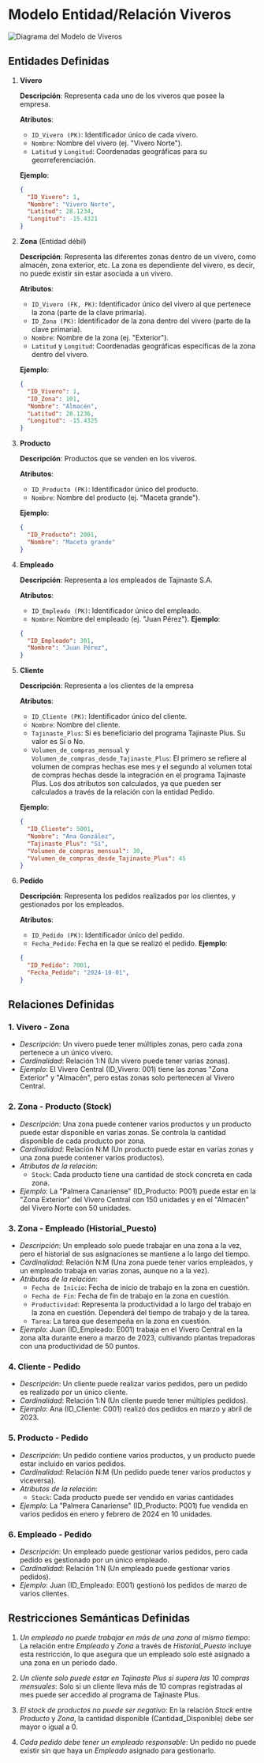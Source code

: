 # Modelo Entidad/Relación Viveros

![Diagrama del Modelo de Viveros](viveros.png)

## Entidades Definidas

1. **Vivero**

    **Descripción**: Representa cada uno de los viveros que posee la empresa.

    **Atributos**:
    - `ID_Vivero (PK)`: Identificador único de cada vivero.
    - `Nombre`: Nombre del vivero (ej. "Vivero Norte").
    - `Latitud` y `Longitud`: Coordenadas geográficas para su georreferenciación.
    
    **Ejemplo**:
    ```json
    {
      "ID_Vivero": 1,
      "Nombre": "Vivero Norte",
      "Latitud": 28.1234,
      "Longitud": -15.4321
    }
    ```

2. **Zona** (Entidad débil)

    **Descripción**: Representa las diferentes zonas dentro de un vivero, como almacén, zona exterior, etc. La zona es dependiente del vivero, es decir, no puede existir sin estar asociada a un vivero.

    **Atributos**:
    - `ID_Vivero (FK, PK)`: Identificador único del vivero al que pertenece la zona (parte de la clave primaria).
    - `ID_Zona (PK)`: Identificador de la zona dentro del vivero (parte de la clave primaria).
    - `Nombre`: Nombre de la zona (ej. "Exterior").
    - `Latitud` y `Longitud`: Coordenadas geográficas específicas de la zona dentro del vivero.

    **Ejemplo**:

    ```json
    {
      "ID_Vivero": 1,
      "ID_Zona": 101,
      "Nombre": "Almacén",
      "Latitud": 28.1236,
      "Longitud": -15.4325
    }
    ```

3. **Producto**

    **Descripción**: Productos que se venden en los viveros.

    **Atributos**:
    - `ID_Producto (PK)`: Identificador único del producto.
    - `Nombre`: Nombre del producto (ej. "Maceta grande").

    **Ejemplo**:
    ```json
    {
      "ID_Producto": 2001,
      "Nombre": "Maceta grande"
    }
    ```

4. **Empleado**

    **Descripción**: Representa a los empleados de Tajinaste S.A.

    **Atributos**:
    - `ID_Empleado (PK)`: Identificador único del empleado.
    - `Nombre`: Nombre del empleado (ej. "Juan Pérez").
    **Ejemplo**:
    ```json
    {
      "ID_Empleado": 301,
      "Nombre": "Juan Pérez",
    }
    ```

5. **Cliente**

    **Descripción**: Representa a los clientes de la empresa

    **Atributos**:
    - `ID_Cliente (PK)`: Identificador único del cliente.
    - `Nombre`: Nombre del cliente.
    - `Tajinaste_Plus`: Si es beneficiario del programa Tajinaste Plus. Su valor es Sí o No.
    - `Volumen_de_compras_mensual` y `Volumen_de_compras_desde_Tajinaste_Plus`: El primero se refiere al volumen de compras hechas ese mes y el segundo al volumen total de compras hechas desde la integración en el programa Tajinaste Plus. Los dos atributos son calculados, ya que pueden ser calculados a través de la relación con la entidad Pedido.

    **Ejemplo**:
    ```json
    {
      "ID_Cliente": 5001,
      "Nombre": "Ana González",
      "Tajinaste_Plus": "Sí",
      "Volumen_de_compras_mensual": 30,
      "Volumen_de_compras_desde_Tajinaste_Plus": 45
    }
    ```

6. **Pedido**

    **Descripción**: Representa los pedidos realizados por los clientes, y gestionados por los empleados.

    **Atributos**:
    - `ID_Pedido (PK)`: Identificador único del pedido.
    - `Fecha_Pedido`: Fecha en la que se realizó el pedido.
    **Ejemplo**:
    ```json
    {
      "ID_Pedido": 7001,
      "Fecha_Pedido": "2024-10-01",
    }
    ```

## Relaciones Definidas

### 1. Vivero - Zona
- *Descripción*: Un vivero puede tener múltiples zonas, pero cada zona pertenece a un único vivero.
- *Cardinalidad*: Relación 1:N (Un vivero puede tener varias zonas).
- *Ejemplo*: El Vivero Central (ID_Vivero: 001) tiene las zonas "Zona Exterior" y "Almacén", pero estas zonas solo pertenecen al Vivero Central.

### 2. Zona - Producto (Stock)
- *Descripción*: Una zona puede contener varios productos y un producto puede estar disponible en varias zonas. Se controla la cantidad disponible de cada producto por zona.
- *Cardinalidad*: Relación N:M (Un producto puede estar en varias zonas y una zona puede contener varios productos).
- *Atributos de la relación*:
    - `Stock`: Cada producto tiene una cantidad de stock concreta en cada zona.
- *Ejemplo*: La "Palmera Canariense" (ID_Producto: P001) puede estar en la "Zona Exterior" del Vivero Central con 150 unidades y en el "Almacén" del Vivero Norte con 50 unidades.

### 3. Zona - Empleado (Historial_Puesto)
- *Descripción*: Un empleado solo puede trabajar en una zona a la vez, pero el historial de sus asignaciones se mantiene a lo largo del tiempo.
- *Cardinalidad*: Relación N:M (Una zona puede tener varios empleados, y un empleado trabaja en varias zonas, aunque no a la vez).
- *Atributos de la relación*:
    - `Fecha de Inicio`: Fecha de inicio de trabajo en la zona en cuestión.
    - `Fecha de Fin`: Fecha de fin de trabajo en la zona en cuestión.
    - `Productividad`: Representa la productividad a lo largo del trabajo en la zona en cuestión. Dependerá del tiempo de trabajo y de la tarea.
    - `Tarea`: La tarea que desempeña en la zona en cuestión.
- *Ejemplo*: Juan (ID_Empleado: E001) trabaja en el Vivero Central en la zona alta durante enero a marzo de 2023, cultivando plantas trepadoras con una productividad de 50 puntos.

### 4. Cliente - Pedido
- *Descripción*: Un cliente puede realizar varios pedidos, pero un pedido es realizado por un único cliente.
- *Cardinalidad*: Relación 1:N (Un cliente puede tener múltiples pedidos).
- *Ejemplo*: Ana (ID_Cliente: C001) realizó dos pedidos en marzo y abril de 2023.

### 5. Producto - Pedido
- *Descripción*: Un pedido contiene varios productos, y un producto puede estar incluido en varios pedidos.
- *Cardinalidad*: Relación N:M (Un pedido puede tener varios productos y viceversa).
- *Atributos de la relación*:
    - `Stock`: Cada producto puede ser vendido en varias cantidades
- *Ejemplo*: La "Palmera Canariense" (ID_Producto: P001) fue vendida en varios pedidos en enero y febrero de 2024 en 10 unidades.

### 6. Empleado - Pedido
- *Descripción*: Un empleado puede gestionar varios pedidos, pero cada pedido es gestionado por un único empleado.
- *Cardinalidad*: Relación 1:N (Un empleado puede gestionar varios pedidos).
- *Ejemplo*: Juan (ID_Empleado: E001) gestionó los pedidos de marzo de varios clientes.

## Restricciones Semánticas Definidas

1. *Un empleado no puede trabajar en más de una zona al mismo tiempo*: La relación entre *Empleado* y *Zona* a través de *Historial_Puesto* incluye esta restricción, lo que asegura que un empleado solo esté asignado a una zona en un periodo dado.
   
2. *Un cliente solo puede estar en Tajinaste Plus si supera las 10 compras mensuales*: Solo si un cliente lleva más de 10 compras registradas al mes puede ser accedido al programa de Tajinaste Plus.

3. *El stock de productos no puede ser negativo*: En la relación *Stock* entre *Producto* y *Zona*, la cantidad disponible (Cantidad_Disponible) debe ser mayor o igual a 0.

4. *Cada pedido debe tener un empleado responsable*: Un pedido no puede existir sin que haya un *Empleado* asignado para gestionarlo.